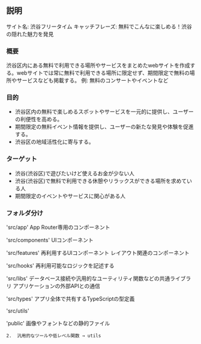 ## 説明
サイト名: 渋谷フリータイム
キャッチフレーズ: 無料でこんなに楽しめる！渋谷の隠れた魅力を発見

### 概要
渋谷区内にある無料で利用できる場所やサービスをまとめたwebサイトを作成する。webサイトでは常に無料で利用できる場所に限定せず、期間限定で無料の場所やサービスなども掲載する。
例: 無料のコンサートやイベントなど

### 目的
- 渋谷区内の無料で楽しめるスポットやサービスを一元的に提供し、ユーザーの利便性を高める。
- 期間限定の無料イベント情報を提供し、ユーザーの新たな発見や体験を促進する。
- 渋谷区の地域活性化に寄与する。

### ターゲット
- 渋谷(渋谷区)で遊びたいけど使えるお金が少ない人
- 渋谷(渋谷区)で無料で利用できる休憩やリラックスができる場所を求めている人
- 期間限定のイベントやサービスに関心がある人

### フォルダ分け

'src/app'
App Router専用のコンポーネント

'src/components'
UIコンポーネント

'src/features'
再利用するUIコンポーネント
レイアウト関連のコンポーネント

'src/hooks'
再利用可能なロジックを記述する

'src/libs'
データベース接続や汎用的なユーティリティ関数などの共通ライブラリ
アプリケーションの外部APIとの通信

'src/types'
アプリ全体で共有するTypeScriptの型定義

'src/utils'


'public'
画像やフォントなどの静的ファイル



	2.	汎用的なツールや低レベル関数 → utils